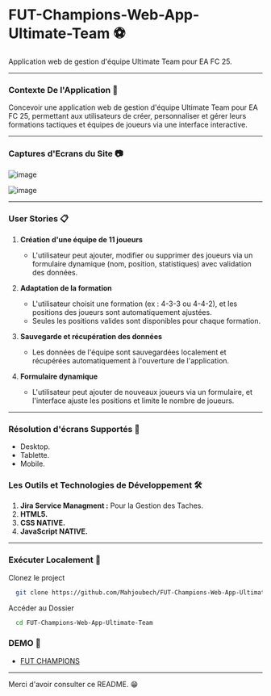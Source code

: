 # FUT-Champions-Web-App-Ultimate-Team ⚽
Application web de gestion d'équipe Ultimate Team pour EA FC 25.

-------------------------------------------------

### Contexte De l'Application 🔭
Concevoir une application web de gestion d'équipe Ultimate Team pour EA FC 25, permettant aux utilisateurs de créer, personnaliser et gérer leurs formations tactiques et équipes de joueurs via une interface interactive.

---------------------------------------------------

### Captures d'Ecrans du Site 📷

![image](https://github.com/user-attachments/assets/6947597f-a146-4324-a006-13b087eab8d2)

![image](https://github.com/user-attachments/assets/b9049088-aae1-447d-a0b1-9a1426ba44f1)



-------------------------------------------------------------

### User Stories 📋
1. **Création d'une équipe de 11 joueurs**
    - L'utilisateur peut ajouter, modifier ou supprimer des joueurs via un formulaire dynamique (nom, position, statistiques) avec validation des données.

2. **Adaptation de la formation**
    - L'utilisateur choisit une formation (ex : 4-3-3 ou 4-4-2), et les positions des joueurs sont automatiquement ajustées.
    - Seules les positions valides sont disponibles pour chaque formation.

3. **Sauvegarde et récupération des données**
    - Les données de l'équipe sont sauvegardées localement et récupérées automatiquement à l'ouverture de l'application.

4. **Formulaire dynamique**
    - L'utilisateur peut ajouter de nouveaux joueurs via un formulaire, et l'interface ajuste les positions et limite le nombre de joueurs.

----------------------------------------------------------------------

### Résolution d'écrans Supportés 📱

- Desktop.
- Tablette.
- Mobile.

### Les Outils et Technologies de Développement 🛠

1. **Jira Service Managment :** Pour la Gestion des Taches.
2. **HTML5.**
3. **CSS NATIVE.**
4. **JavaScript NATIVE.**

-----------------------------------------------------------------------

### Exécuter Localement 💾

Clonez le project

```bash
  git clone https://github.com/Mahjoubech/FUT-Champions-Web-App-Ultimate-Team.git
```

Accéder au Dossier

```bash
  cd FUT-Champions-Web-App-Ultimate-Team
```

### DEMO 🔗

- [FUT CHAMPIONS]( https://mahjoubech.github.io/FUT-Champions-Web-App-Ultimate-Team/)

--------------------------------------------------------------------------

Merci d'avoir consulter ce README. 😁
